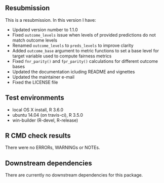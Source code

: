 ## Resubmission
This is a resubmission. In this version I have:
* Updated version number to 1.1.0
* Fixed `outcome_levels` issue when levels of provided predictions do not match outcome levels
* Renamed `outcome_levels` to `preds_levels` to improve clarity
* Added `outcome_base` argument to metric functions to set a base level for target variable used to compute fairness metrics
* Fixed `fnr_parity()` and `fpr_parity()` calculations for different outcome bases
* Updated the documentation icluding README and vignettes
* Updated the maintainer e-mail
* Fixed the LICENSE file


## Test environments
* local OS X install, R 3.6.0
* ubuntu 14.04 (on travis-ci), R 3.5.0
* win-builder (R-devel, R-release)


## R CMD check results
There were no ERRORs, WARNINGs or NOTEs.


## Downstream dependencies
There are currently no downstream dependencies for this package.
